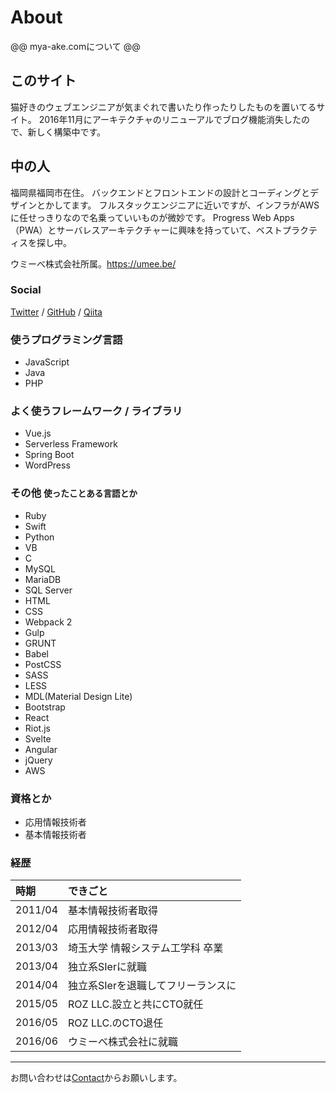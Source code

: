 # About

@@
mya-ake.comについて
@@

## このサイト
猫好きのウェブエンジニアが気まぐれで書いたり作ったりしたものを置いてるサイト。
2016年11月にアーキテクチャのリニューアルでブログ機能消失したので、新しく構築中です。


## 中の人
福岡県福岡市在住。
バックエンドとフロントエンドの設計とコーディングとデザインとかしてます。
フルスタックエンジニアに近いですが、インフラがAWSに任せっきりなので名乗っていいものが微妙です。
Progress Web Apps（PWA）とサーバレスアーキテクチャーに興味を持っていて、ベストプラクティスを探し中。

ウミーべ株式会社所属。https://umee.be/

### Social

<a href="https://twitter.com/mya_ake">Twitter</a>
 /
<a href="https://github.com/mya-ake">GitHub</a>
 /
<a href="http://qiita.com/mya-ake">Qiita</a>

### 使うプログラミング言語
* JavaScript
* Java
* PHP

### よく使うフレームワーク / ライブラリ
* Vue.js
* Serverless Framework
* Spring Boot
* WordPress

### その他 <small>使ったことある言語とか</small>
* Ruby
* Swift
* Python
* VB
* C
* MySQL
* MariaDB
* SQL Server
* HTML
* CSS
* Webpack 2
* Gulp
* GRUNT
* Babel
* PostCSS
* SASS
* LESS
* MDL(Material Design Lite)
* Bootstrap
* React
* Riot.js
* Svelte
* Angular
* jQuery
* AWS

### 資格とか
* 応用情報技術者
* 基本情報技術者

### 経歴
| 時期 | できごと|
|:-------|:---------|
|2011/04 | 基本情報技術者取得 |
|2012/04 | 応用情報技術者取得 |
|2013/03 | 埼玉大学 情報システム工学科 卒業 |
|2013/04 | 独立系SIerに就職 |
|2014/04 | 独立系SIerを退職してフリーランスに|
|2015/05 | ROZ LLC.設立と共にCTO就任 |
|2016/05 | ROZ LLC.のCTO退任 |
|2016/06 | ウミーべ株式会社に就職 |

***

お問い合わせは[Contact](/contact)からお願いします。